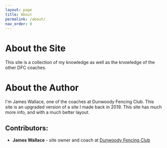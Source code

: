 ```yaml
---
layout: page
title: About
permalink: /about/
nav_order: 0
---
```

# About the Site
This site is a collection of my knowledge as well as the knowledge of the other DFC coaches.

# About the Author 
I'm James Wallace, one of the coaches at Dunwoody Fencing Club.
This site is an upgraded version of a site I made back in 2019. This site has much more info, and with a much better layout.  

## Contributors:
* **James Wallace** - site owner and coach at [Dunwoody Fencing Club](https://www.dunwoodyfencingclub.com/coaches)

